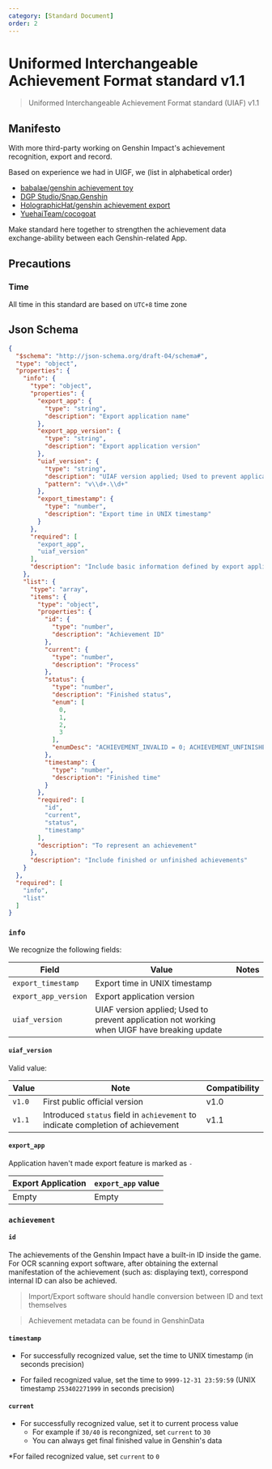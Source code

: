 ```yaml
---
category: [Standard Document]
order: 2
---
```

# Uniformed Interchangeable Achievement Format standard v1.1

> Uniformed Interchangeable Achievement Format standard (UIAF) v1.1 <Badge text="Current" type="message" />

## Manifesto

With more third-party working on Genshin Impact's achievement recognition, export and record.

Based on experience we had in UIGF, we (list in alphabetical order)

* [babalae/genshin achievement toy](https://github.com/babalae/genshin-achievement-toy)
* [DGP Studio/Snap.Genshin](https://github.com/DGP-Studio/Snap.Genshin)
* [HolographicHat/genshin achievement export](https://github.com/HolographicHat/genshin-achievement-export)
* [YuehaiTeam/cocogoat](https://github.com/YuehaiTeam/cocogoat)

Make standard here together to strengthen the achievement data exchange-ability between each Genshin-related App.

## Precautions

### Time

All time in this standard are based on `UTC+8` time zone

## Json Schema

```json
{
  "$schema": "http://json-schema.org/draft-04/schema#",
  "type": "object",
  "properties": {
    "info": {
      "type": "object",
      "properties": {
        "export_app": {
          "type": "string",
          "description": "Export application name"
        },
        "export_app_version": {
          "type": "string",
          "description": "Export application version"
        },
        "uiaf_version": {
          "type": "string",
          "description": "UIAF version applied; Used to prevent application not working when UIGF have breaking update",
          "pattern": "v\\d+.\\d+"
        },
        "export_timestamp": {
          "type": "number",
          "description": "Export time in UNIX timestamp"
        }
      },
      "required": [
        "export_app",
        "uiaf_version"
      ],
      "description": "Include basic information defined by export application"
    },
    "list": {
      "type": "array",
      "items": {
        "type": "object",
        "properties": {
          "id": {
            "type": "number",
            "description": "Achievement ID"
          },
          "current": {
            "type": "number",
            "description": "Process"
          },
          "status": {
            "type": "number",
            "description": "Finished status",
            "enum": [
              0,
              1,
              2,
              3
            ],
            "enumDesc": "ACHIEVEMENT_INVALID = 0; ACHIEVEMENT_UNFINISHED = 1; ACHIEVEMENT_FINISHED = 2;ACHIEVEMENT_POINT_TAKEN = 3;"
          },
          "timestamp": {
            "type": "number",
            "description": "Finished time"
          }
        },
        "required": [
          "id",
          "current",
          "status",
          "timestamp"
        ],
        "description": "To represent an achievement"
      },
      "description": "Include finished or unfinished achievements"
    }
  },
  "required": [
    "info",
    "list"
  ]
}
```

### `info` 

We recognize the following fields:

| Field                | Value                                                                                        | Notes |
|----------------------|----------------------------------------------------------------------------------------------|-------|
| `export_timestamp`   | Export time in UNIX timestamp                                                                |       |
| `export_app_version` | Export application version                                                                   |       |
| `uiaf_version`       | UIAF version applied; Used to prevent application not working when UIGF have breaking update |       |

#### `uiaf_version`

Valid value:

| Value  | Note                                                                             | Compatibility |
|--------|----------------------------------------------------------------------------------|---------------|
| `v1.0` | First public official version                                                    | v1.0          |
| `v1.1` | Introduced `status` field in `achievement` to indicate completion of achievement | v1.1          |

#### `export_app`

Application haven't made export feature is marked as `-`

| Export Application | `export_app` value |
|--------------------|--------------------|
| Empty              | Empty              |

### `achievement`

#### `id`

The achievements of the Genshin Impact have a built-in ID inside the game. 
For OCR scanning export software, after obtaining the external manifestation of the achievement (such as: displaying text),
correspond internal ID can also be achieved.

> Import/Export software should handle conversion between ID and text themselves

> Achievement metadata can be found in GenshinData

#### `timestamp`

* For successfully recognized value, set the time to UNIX timestamp (in seconds precision)

* For failed recognized value, set the time to `9999-12-31 23:59:59` (UNIX timestamp `253402271999` in seconds precision)

#### `current`

* For successfully recognized value, set it to current process value
  * For example if `30/40` is recongnized, set `current` to `30`
  * You can always get final finished value in Genshin's data

*For failed recognized value, set `current` to `0`
